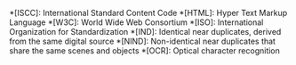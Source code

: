 *[ISCC]: International Standard Content Code
*[HTML]: Hyper Text Markup Language
*[W3C]: World Wide Web Consortium
*[ISO]: International Organization for Standardization
*[IND]: Identical near duplicates, derived from the same digital source
*[NIND]: Non-identical near duplicates that share the same scenes and objects
*[OCR]: Optical character recognition
